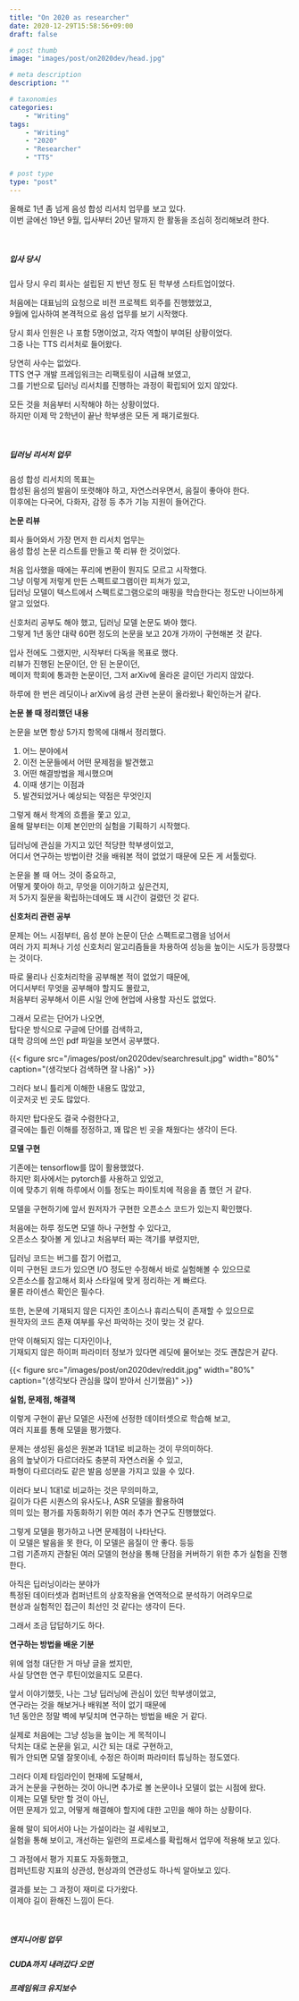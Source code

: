 ```yaml
---
title: "On 2020 as researcher"
date: 2020-12-29T15:58:56+09:00
draft: false

# post thumb
image: "images/post/on2020dev/head.jpg"

# meta description
description: ""

# taxonomies
categories:
    - "Writing"
tags:
    - "Writing"
    - "2020"
    - "Researcher"
    - "TTS"

# post type
type: "post"
---
```


올해로 1년 좀 넘게 음성 합성 리서치 업무를 보고 있다. \
이번 글에선 19년 9월, 입사부터 20년 말까지 한 활동을 조심히 정리해보려 한다.

&nbsp;

##### 입사 당시

입사 당시 우리 회사는 설립된 지 반년 정도 된 학부생 스타트업이었다.

처음에는 대표님의 요청으로 비전 프로젝트 외주를 진행했었고, \
9월에 입사하여 본격적으로 음성 업무를 보기 시작했다.

당시 회사 인원은 나 포함 5명이었고, 각자 역할이 부여된 상황이었다. \
그중 나는 TTS 리서처로 들어왔다.

당연히 사수는 없었다. \
TTS 연구 개발 프레임워크는 리팩토링이 시급해 보였고, \
그를 기반으로 딥러닝 리서치를 진행하는 과정이 확립되어 있지 않았다.

모든 것을 처음부터 시작해야 하는 상황이었다. \
하지만 이제 막 2학년이 끝난 학부생은 모든 게 패기로웠다.

&nbsp;

##### 딥러닝 리서처 업무

음성 합성 리서치의 목표는 \
합성된 음성의 발음이 또렷해야 하고, 자연스러우면서, 음질이 좋아야 한다. \
이후에는 다국어, 다화자, 감정 등 추가 기능 지원이 들어간다.

**논문 리뷰**

회사 들어와서 가장 먼저 한 리서치 업무는 \
음성 합성 논문 리스트를 만들고 쭉 리뷰 한 것이었다.

처음 입사했을 때에는 푸리에 변환이 뭔지도 모르고 시작했다. \
그냥 이렇게 저렇게 만든 스펙트로그램이란 피쳐가 있고, \
딥러닝 모델이 텍스트에서 스펙트로그램으로의 매핑을 학습한다는 정도만 나이브하게 알고 있었다.

신호처리 공부도 해야 했고, 딥러닝 모델 논문도 봐야 했다. \
그렇게 1년 동안 대략 60편 정도의 논문을 보고 20개 가까이 구현해본 것 같다.

입사 전에도 그랬지만, 시작부터 다독을 목표로 했다. \
리뷰가 진행된 논문이던, 안 된 논문이던, \
메이저 학회에 통과한 논문이던, 그저 arXiv에 올라온 글이던 가리지 않았다.

하루에 한 번은 레딧이나 arXiv에 음성 관련 논문이 올라왔나 확인하는거 같다.

**논문 볼 때 정리했던 내용**

논문을 보면 항상 5가지 항목에 대해서 정리했다.

1. 어느 분야에서
2. 이전 논문들에서 어떤 문제점을 발견했고
3. 어떤 해결방법을 제시했으며
4. 이때 생기는 이점과
5. 발견되었거나 예상되는 약점은 무엇인지

그렇게 해서 학계의 흐름을 쫓고 있고, \
올해 말부터는 이제 본인만의 실험을 기획하기 시작했다.

딥러닝에 관심을 가지고 있던 적당한 학부생이었고, \
어디서 연구하는 방법이란 것을 배워본 적이 없었기 때문에 모든 게 서툴렀다.

논문을 볼 때 어느 것이 중요하고, \
어떻게 쫓아야 하고, 무엇을 이야기하고 싶은건지, \
저 5가지 질문을 확립하는데에도 꽤 시간이 걸렸던 것 같다.

**신호처리 관련 공부**

문제는 어느 시점부터, 음성 분야 논문이 단순 스펙트로그램을 넘어서 \
여러 가지 피쳐나 기성 신호처리 알고리즘들을 차용하여 성능을 높이는 시도가 등장했다는 것이다.

따로 물리나 신호처리학을 공부해본 적이 없었기 때문에, \
어디서부터 무엇을 공부해야 할지도 몰랐고, \
처음부터 공부해서 이른 시일 안에 현업에 사용할 자신도 없었다.

그래서 모르는 단어가 나오면, \
탑다운 방식으로 구글에 단어를 검색하고, \
대학 강의에 쓰인 pdf 파일을 보면서 공부했다. 

{{< figure src="/images/post/on2020dev/searchresult.jpg" width="80%" caption="(생각보다 검색하면 잘 나옴)" >}}

그러다 보니 틀리게 이해한 내용도 많았고, \
이곳저곳 빈 곳도 많았다.

하지만 탑다운도 결국 수렴한다고, \
결국에는 틀린 이해를 정정하고, 꽤 많은 빈 곳을 채웠다는 생각이 든다.

**모델 구현**

기존에는 tensorflow를 많이 활용했었다. \
하지만 회사에서는 pytorch를 사용하고 있었고, \
이에 맞추기 위해 하루에서 이틀 정도는 파이토치에 적응을 좀 했던 거 같다.

모델을 구현하기에 앞서 원저자가 구현한 오픈소스 코드가 있는지 확인했다.

처음에는 하루 정도면 모델 하나 구현할 수 있다고, \
오픈소스 찾아볼 게 있냐고 처음부터 짜는 객기를 부렸지만,

딥러닝 코드는 버그를 잡기 어렵고, \
이미 구현된 코드가 있으면 I/O 정도만 수정해서 바로 실험해볼 수 있으므로 \
오픈소스를 참고해서 회사 스타일에 맞게 정리하는 게 빠르다. \
물론 라이센스 확인은 필수다.

또한, 논문에 기재되지 않은 디자인 초이스나 휴리스틱이 존재할 수 있으므로 \
원작자의 코드 존재 여부를 우선 파악하는 것이 맞는 것 같다. 

만약 이해되지 않는 디자인이나, \
기재되지 않은 하이퍼 파라미터 정보가 있다면 레딧에 물어보는 것도 괜찮은거 같다.

{{< figure src="/images/post/on2020dev/reddit.jpg" width="80%" caption="(생각보다 관심을 많이 받아서 신기했음)" >}}

**실험, 문제점, 해결책**

이렇게 구현이 끝난 모델은 사전에 선정한 데이터셋으로 학습해 보고, \
여러 지표를 통해 모델을 평가했다.

문제는 생성된 음성은 원본과 1대1로 비교하는 것이 무의미하다. \
음의 높낮이가 다르더라도 충분히 자연스러울 수 있고, \
파형이 다르더라도 같은 발음 성분을 가지고 있을 수 있다.

이러다 보니 1대1로 비교하는 것은 무의미하고, \
길이가 다른 시퀀스의 유사도나, ASR 모델을 활용하여 \
의미 있는 평가를 자동화하기 위한 여러 추가 연구도 진행했었다.

그렇게 모델을 평가하고 나면 문제점이 나타난다. \
이 모델은 발음을 못 한다, 이 모델은 음질이 안 좋다. 등등 \
그럼 기존까지 관찰된 여러 모델의 현상을 통해 단점을 커버하기 위한 추가 실험을 진행한다.

아직은 딥러닝이라는 분야가 \
특정된 데이터셋과 컴퍼넌트의 상호작용을 연역적으로 분석하기 어려우므로 \
현상과 실험적인 접근이 최선인 것 같다는 생각이 든다.

그래서 조금 답답하기도 하다.

**연구하는 방법을 배운 기분**

위에 엄청 대단한 거 마냥 글을 썼지만, \
사실 당연한 연구 루틴이었을지도 모른다.

앞서 이야기했듯, 나는 그냥 딥러닝에 관심이 있던 학부생이었고, \
연구라는 것을 해보거나 배워본 적이 없기 때문에 \
1년 동안은 정말 벽에 부딪치며 연구하는 방법을 배운 거 같다.

실제로 처음에는 그냥 성능을 높이는 게 목적이니 \
닥치는 대로 논문을 읽고, 시간 되는 대로 구현하고, \
뭐가 안되면 모델 잘못이네, 수정은 하이퍼 파라미터 튜닝하는 정도였다.

그러다 이제 타임라인이 현재에 도달해서, \
과거 논문을 구현하는 것이 아니면 추가로 볼 논문이나 모델이 없는 시점에 왔다. \
이제는 모델 탓만 할 것이 아닌, \
어떤 문제가 있고, 어떻게 해결해야 할지에 대한 고민을 해야 하는 상황이다.

올해 말이 되어서야 나는 가설이라는 걸 세워보고, \
실험을 통해 보이고, 개선하는 일련의 프로세스를 확립해서 업무에 적용해 보고 있다.

그 과정에서 평가 지표도 자동화했고, \
컴퍼넌트랑 지표의 상관성, 현상과의 연관성도 하나씩 알아보고 있다.

결과를 보는 그 과정이 재미로 다가왔다. \
이제야 길이 환해진 느낌이 든다.

&nbsp;

##### 엔지니어링 업무



##### CUDA까지 내려갔다 오면

##### 프레임워크 유지보수
